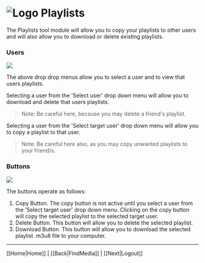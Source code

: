 # ![Logo](https://github.com/ukdtom/WebTools.bundle/blob/master/Wiki/WebTools/Logos/WebTools-48x48.png) Playlists

The Playlists tool module will allow you to copy your playlists to other users and will also allow you to download or delete existing playlists.

### Users

![](https://github.com/ukdtom/WebTools.bundle/blob/master/Wiki/WebTools/Playlist/PL-image01.png)

The above drop drop menus allow you to select a user and to view that users playlists.

Selecting a user from the 'Select user' drop down menu will allow you to download and delete that users playlists.

> Note: Be careful here, because you may delete a friend's playlist.

Selecting a user from the 'Select target user' drop down menu will allow you to copy a playlist to that user.

> Note: Be careful here also, as you may copy unwanted playlists to your friend/s.

### Buttons
 
![](https://github.com/ukdtom/WebTools.bundle/blob/master/Wiki/WebTools/Playlist/PL-image02.png)

The buttons operate as follows:

1. Copy Button. The copy button is not active until you select a user from the 'Select target user' drop down menu. Clicking on the copy button will copy the selected playlist to the selected target user.
2. Delete Button. This button will allow you to delete the selected playlist.
3. Download Button. This button will allow you to download the selected playlist .m3u8 file to your computer.

***

[[Home|Home]] | [[Back|FindMedia]] | [[Next|Logout]]